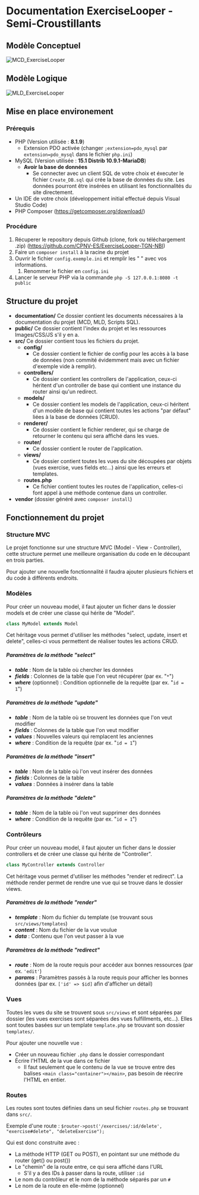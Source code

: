 # Documentation ExerciseLooper - Semi-Croustillants

## Modèle Conceptuel
![MCD_ExerciseLooper](https://user-images.githubusercontent.com/47849503/207560154-19ad11b4-8716-4a28-a6db-0a3b472a9148.png)

## Modèle Logique
![MLD_ExerciseLooper](https://user-images.githubusercontent.com/47849503/207560193-a3d4abe4-c1be-4867-bcaf-06bbb8b9cbf5.png)

## Mise en place environement

### Prérequis
- PHP (Version utilisée : **8.1.9**)
  - Extension PDO activée (changer `;extension=pdo_mysql` par `extension=pdo_mysql` dans le fichier `php.ini`)
- MySQL (Version utilisée : **15.1 Distrib 10.9.1-MariaDB**)
  - **Avoir la base de données**
    - Se connecter avec un client SQL de votre choix et éxecuter le fichier `Create_DB.sql` qui crée la base de données du site. Les données pourront être insérées en utilisant les fonctionnalités du site directement.
- Un IDE de votre choix (développement initial effectué depuis Visual Studio Code)
- PHP Composer (https://getcomposer.org/download/)

### Procédure
1. Récuperer le repository depuis Github (clone, fork ou téléchargement .zip) (https://github.com/CPNV-ES/ExerciseLooper-TGN-NBI)
1. Faire un ``` composer install ``` à la racine du projet
1. Ouvrir le fichier ``` config.exemple.ini ``` et remplir les " " avec vos informations.
   1. Renommer le fichier en ``` config.ini ```
1. Lancer le serveur PHP via la commande ``` php -S 127.0.0.1:8080 -t public ```

## Structure du projet
- **documentation/**
Ce dossier contient les documents nécessaires à la documentation du projet (MCD, MLD, Scripts SQL).
- **public/**
Ce dossier contient l'index du projet et les ressources Images/CSS/JS s'il y en a.
- **src/**
  Ce dossier contient tous les fichiers du projet.
  - **config/**
    - Ce dossier contient le fichier de config pour les accès à la base de données (non commité évidemment mais avec un fichier d'exemple vide à remplir).
  - **controllers/**
    - Ce dossier contient les controllers de l'application, ceux-ci héritent d'un controller de base qui contient une instance du router ainsi qu'un redirect.
  - **models/**
    - Ce dossier contient les models de l'application, ceux-ci héritent d'un modèle de base qui contient toutes les actions "par défaut" liées à la base de données (CRUD).
  - **renderer/**
    - Ce dossier contient le fichier renderer, qui se charge de retourner le contenu qui sera affiché dans les vues.
  - **router/**
    - Ce dossier contient le router de l'application.
  - **views/**
    - Ce dossier contient toutes les vues du site découpées par objets (vues exercise, vues fields etc...) ainsi que les erreurs et templates.
  - **routes.php**
    - Ce fichier contient toutes les routes de l'application, celles-ci font appel à une méthode contenue dans un controller.
- **vendor** (dossier généré avec ``` composer install ```)

## Fonctionnement du projet

### Structure MVC

Le projet fonctionne sur une structure MVC (Model - View - Controller), cette structure permet une meilleure organisation du code en le découpant en trois parties.

Pour ajouter une nouvelle fonctionnalité il faudra ajouter plusieurs fichiers et du code à  différents endroits.

### Modèles
Pour créer un nouveau model, il faut ajouter un ficher dans le dossier models et de créer une classe qui hérite de "Model".

```php 
class MyModel extends Model
```

Cet héritage vous permet d'utiliser les méthodes "select, update, insert et delete", celles-ci vous permettent de réaliser toutes les actions CRUD.

##### Paramètres de la méthode "select"
- **_table_** : Nom de la table où chercher les données
- **_fields_** : Colonnes de la table que l'on veut récupérer (par ex. "```*```")
- **_where_** (optionnel) : Condition optionnelle de la requête (par ex. "```id = 1```")

##### Paramètres de la méthode "update"
- **_table_** : Nom de la table où se trouvent les données que l'on veut modifier
- **_fields_** : Colonnes de la table que l'on veut modifier
- **_values_** : Nouvelles valeurs qui remplacent les anciennes
- **_where_** : Condition de la requête (par ex. "```id = 1```")

##### Paramètres de la méthode "insert"
- **_table_** : Nom de la table où l'on veut insérer des données
- **_fields_** : Colonnes de la table
- **_values_** : Données à insérer dans la table

##### Paramètres de la méthode "delete"
- **_table_** : Nom de la table où l'on veut supprimer des données
- **_where_** : Condition de la requête (par ex. "```id = 1```")

### Contrôleurs
Pour créer un nouveau model, il faut ajouter un ficher dans le dossier controllers et de créer une classe qui hérite de "Controller".

```php 
class MyController extends Controller
```

Cet héritage vous permet d'utiliser les méthodes "render et redirect".
La méthode render permet de rendre une vue qui se trouve dans le dossier views.

##### Paramètres de la méthode "render"
- **_template_** : Nom du fichier du template (se trouvant sous ```src/views/templates```)
- **_content_** : Nom du fichier de la vue voulue
- **_data_** : Contenu que l'on veut passer à la vue

##### Paramètres de la méthode "redirect"
- **_route_** : Nom de la route requis pour accéder aux bonnes ressources (par ex. ```'edit'```)
- **_params_** : Paramètres passés à la route requis pour afficher les bonnes données (par ex. ```['id' => $id]``` afin d'afficher un détail)

### Vues
Toutes les vues du site se trouvent sous ```src/views``` et sont séparées par dossier (les vues exercises sont séparées des vues fulfillments, etc...).
Elles sont toutes basées sur un template ```template.php``` se trouvant son dossier ```templates/```.

Pour ajouter une nouvelle vue :
- Créer un nouveau fichier ```.php``` dans le dossier correspondant
- Écrire l'HTML de la vue dans ce fichier
  - Il faut seulement que le contenu de la vue se trouve entre des balises ```<main class="container"></main>```, pas besoin de réecrire l'HTML en entier.

### Routes
Les routes sont toutes définies dans un seul fichier ```routes.php``` se trouvant dans ```src/```.

Exemple d'une route : ```$router->post('/exercises/:id/delete', "exercise#delete", "deleteExercise");```

Qui est donc construite avec :
- La méthode HTTP (GET ou POST), en pointant sur une méthode du router (get() ou post())
- Le "chemin" de la route entre, ce qui sera affiché dans l'URL
  - S'il y a des IDs à passer dans la route, utiliser ```:id```
- Le nom du contrôleur et le nom de la méthode séparés par un ```#```
- Le nom de la route en elle-même (optionnel)
